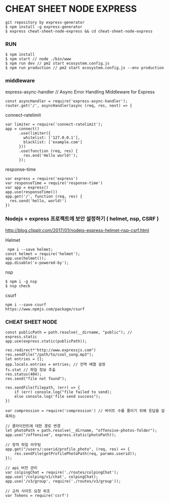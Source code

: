 # CHEAT SHEET NODE EXPRESS

```
git repository by express-generator
$ npm install -g express-generator
$ express cheat-sheet-node-express && cd cheat-sheet-node-express
```

### RUN

```
$ npm install
$ npm start // node ./bin/www
$ npm run dev // pm2 start ecosystem.config.js
$ npm run production // pm2 start ecosystem.config.js --env production
```

### middleware

express-async-handler // Async Error Handling Middleware for Express
```
const asyncHandler = require('express-async-handler');
router.get('/', asyncHandler(async (req, res, next) => {
```

connect-ratelimit
```
var limiter = require('connect-ratelimit');
app = connect()
      .use(limiter({
        whitelist: ['127.0.0.1'],
        blacklist: ['example.com']
      }))
      .use(function (req, res) {
        res.end('Hello world!');
      });
```

response-time
```
var express = require('express')
var responseTime = require('response-time')
var app = express()
app.use(responseTime())
app.get('/', function (req, res) {
  res.send('hello, world!')
})
```

### Nodejs + express 프로젝트에 보안 설정하기 ( helmet, nsp, CSRF )
http://blog.clipplr.com/2017/01/nodejs-express-helmet-nsp-csrf.html

Helmet
```
 npm i --save helmet;
const helmet = require('helmet');
app.use(helmet());
app.disable('x-powered-by');
```

nsp
```
$ npm i -g nsp
$ nsp check
```

csurf
```
npm i --save csurf
https://www.npmjs.com/package/csurf
```

### CHEAT SHEET NODE
```
const publicPath = path.resolve(__dirname, "public"); // express.static
app.use(express.static(publicPath));

res.redirect*'http://www.expressjs.com")
res.sendFile("/path/to/cool_song.mp3");
let entries = [];
app.locals.entries = entries; // 전역 배열 설정
fs.stat // 파일 정보 추출
res.status(404);
res.send("file not found");

res.sendFile(filepath, (err) => {
    if (err) console.log("file failed to send);
    else console.log('file send success");
})

var compression = require('compression') // 바이트 수를 줄이기 위해 응답을 압축하는 

// 클라이언트에 대한 경로 변경
let photoPath = path.resolve(__dirname, "offensive-photos-folder");
app.use("/offensive", express.static(photoPath));

// 정적 파일 라우팅
app.get("/users/:userid/profile_photo", (req, res) => {
    res.sendFile(getProfilePhotoPath(req, params.userid));
});

// api 버전 관리
var colpingChat = require('./routes/colpingChat');
app.use('/colping/v1/chat', colpingChat);
app.use('/v3/group', require('./routes/v3/group'));

// 교차 사이트 요청 위조
var Tokens = require('csrf')
```